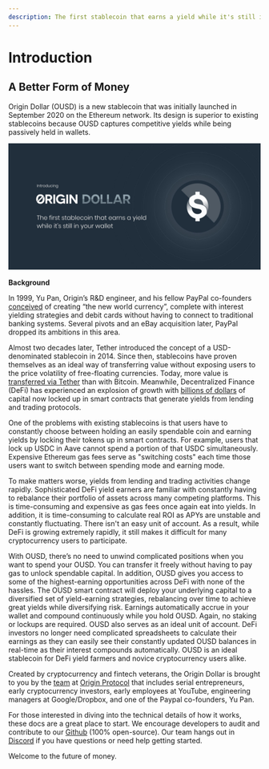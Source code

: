 ```yaml
---
description: The first stablecoin that earns a yield while it's still in your wallet
---
```


# Introduction

## **A Better Form of Money**

Origin Dollar \(OUSD\) is a new stablecoin that was initially launched in September 2020 on the Ethereum network. Its design is superior to existing stablecoins because OUSD captures competitive yields while being passively held in wallets.

![](.gitbook/assets/origin-dollar-summary.jpeg)

**Background**

In 1999, Yu Pan, Origin’s R&D engineer, and his fellow PayPal co-founders [conceived](https://www.cnbc.com/2017/08/14/david-sacks-cryptocurrency-interview.html) of creating “the new world currency”, complete with interest yielding strategies and debit cards without having to connect to traditional banking systems. Several pivots and an eBay acquisition later, PayPal dropped its ambitions in this area.

Almost two decades later, Tether introduced the concept of a USD-denominated stablecoin in 2014. Since then, stablecoins have proven themselves as an ideal way of transferring value without exposing users to the price volatility of free-floating currencies. Today, more value is [transferred via Tether](https://www.bloomberg.com/news/articles/2019-10-01/tether-not-bitcoin-likely-the-world-s-most-used-cryptocurrency) than with Bitcoin. Meanwhile, Decentralized Finance \(DeFi\) has experienced an explosion of growth with [billions of dollars](https://defipulse.com/) of capital now locked up in smart contracts that generate yields from lending and trading protocols.

One of the problems with existing stablecoins is that users have to constantly choose between holding an easily spendable coin and earning yields by locking their tokens up in smart contracts. For example, users that lock up USDC in Aave cannot spend a portion of that USDC simultaneously. Expensive Ethereum gas fees serve as "switching costs" each time those users want to switch between spending mode and earning mode.

To make matters worse, yields from lending and trading activities change rapidly. Sophisticated DeFi yield earners are familiar with constantly having to rebalance their portfolio of assets across many competing platforms. This is time-consuming and expensive as gas fees once again eat into yields. In addition, it is time-consuming to calculate real ROI as APYs are unstable and constantly fluctuating. There isn't an easy unit of account. As a result, while DeFi is growing extremely rapidly, it still makes it difficult for many cryptocurrency users to participate.

With OUSD, there’s no need to unwind complicated positions when you want to spend your OUSD. You can transfer it freely without having to pay gas to unlock spendable capital. In addition, OUSD gives you access to some of the highest-earning opportunities across DeFi with none of the hassles. The OUSD smart contract will deploy your underlying capital to a diversified set of yield-earning strategies, rebalancing over time to achieve great yields while diversifying risk. Earnings automatically accrue in your wallet and compound continuously while you hold OUSD. Again, no staking or lockups are required. OUSD also serves as an ideal unit of account. DeFi investors no longer need complicated spreadsheets to calculate their earnings as they can easily see their constantly updated OUSD balances in real-time as their interest compounds automatically. OUSD is an ideal stablecoin for DeFi yield farmers and novice cryptocurrency users alike.

Created by cryptocurrency and fintech veterans, the Origin Dollar is brought to you by the [team](https://www.originprotocol.com/team) at [Origin Protocol](https://www.originprotocol.com) that includes serial entrepreneurs, early cryptocurrency investors, early employees at YouTube, engineering managers at Google/Dropbox, and one of the Paypal co-founders, Yu Pan.

For those interested in diving into the technical details of how it works, these docs are a great place to start. We encourage developers to audit and contribute to our [Github](http://www.github.com/OriginProtocol) \(100% open-source\). Our team hangs out in [Discord](https://www.originprotocol.com/discord) if you have questions or need help getting started.

Welcome to the future of money.

